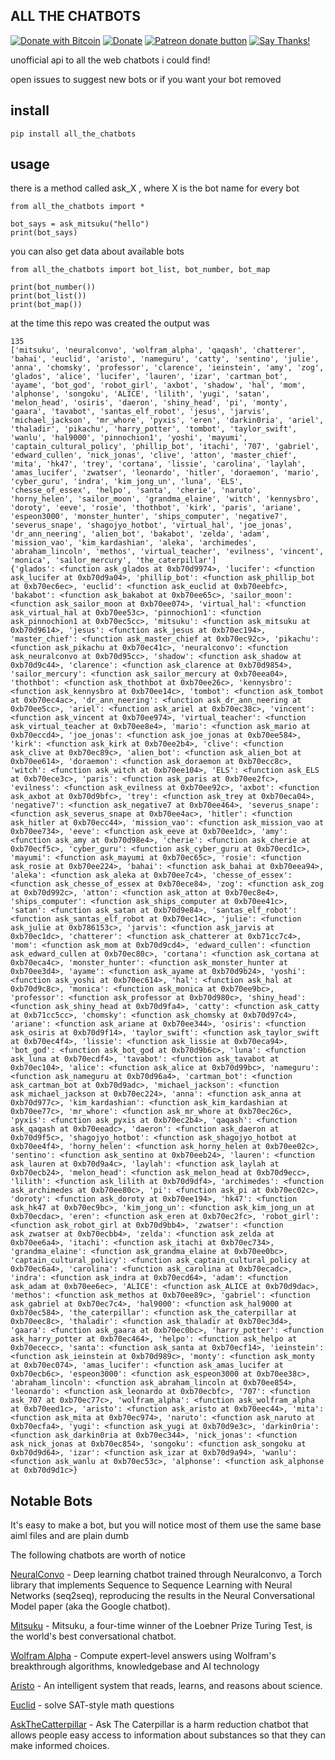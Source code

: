 ## ALL THE CHATBOTS
[![Donate with Bitcoin](https://en.cryptobadges.io/badge/micro/1QJNhKM8tVv62XSUrST2vnaMXh5ADSyYP8)](https://en.cryptobadges.io/donate/1QJNhKM8tVv62XSUrST2vnaMXh5ADSyYP8)
[![Donate](https://img.shields.io/badge/Donate-PayPal-green.svg)](https://paypal.me/jarbasai)
<span class="badge-patreon"><a href="https://www.patreon.com/jarbasAI" title="Donate to this project using Patreon"><img src="https://img.shields.io/badge/patreon-donate-yellow.svg" alt="Patreon donate button" /></a></span>
[![Say Thanks!](https://img.shields.io/badge/Say%20Thanks-!-1EAEDB.svg)](https://saythanks.io/to/JarbasAl)

unofficial api to all the web chatbots i could find!

open issues to suggest new bots or if you want your bot removed


## install

    pip install all_the_chatbots
    
## usage

there is a method called ask_X , where X is the bot name for every bot

    from all_the_chatbots import *
    
    bot_says = ask_mitsuku("hello")
    print(bot_says)


you can also get data about available bots

   
    from all_the_chatbots import bot_list, bot_number, bot_map
    
    print(bot_number())
    print(bot_list())
    print(bot_map())
    
at the time this repo was created the output was

    135
    ['mitsuku', 'neuralconvo', 'wolfram_alpha', 'qaqash', 'chatterer', 'bahai', 'euclid', 'aristo', 'nameguru', 'catty', 'sentino', 'julie', 'anna', 'chomsky', 'professor', 'clarence', 'ieinstein', 'amy', 'zog', 'glados', 'alice', 'lucifer', 'lauren', 'izar', 'cartman_bot', 'ayame', 'bot_god', 'robot_girl', 'axbot', 'shadow', 'hal', 'mom', 'alphonse', 'songoku', 'ALICE', 'lilith', 'yugi', 'satan', 'melon_head', 'osiris', 'daeron', 'shiny_head', 'pi', 'monty', 'gaara', 'tavabot', 'santas_elf_robot', 'jesus', 'jarvis', 'michael_jackson', 'mr_whore', 'pyxis', 'eren', 'darkin0ria', 'ariel', 'thaladir', 'pikachu', 'harry_potter', 'tombot', 'taylor_swift', 'wanlu', 'hal9000', 'pinnochion1', 'yoshi', 'mayumi', 'captain_cultural_policy', 'phillip_bot', 'itachi', '707', 'gabriel', 'edward_cullen', 'nick_jonas', 'clive', 'atton', 'master_chief', 'mita', 'hk47', 'trey', 'cortana', 'lissie', 'carolina', 'laylah', 'amas_lucifer', 'zwatser', 'leonardo', 'hitler', 'doraemon', 'mario', 'cyber_guru', 'indra', 'kim_jong_un', 'luna', 'ELS', 'chesse_of_essex', 'helpo', 'santa', 'cherie', 'naruto', 'horny_helen', 'sailor_moon', 'grandma_elaine', 'witch', 'kennysbro', 'doroty', 'eeve', 'rosie', 'thothbot', 'kirk', 'paris', 'ariane', 'espeon3000', 'monster_hunter', 'ships_computer', 'negative7', 'severus_snape', 'shagojyo_hotbot', 'virtual_hal', 'joe_jonas', 'dr_ann_neering', 'alien_bot', 'bakabot', 'zelda', 'adam', 'mission_vao', 'kim_kardashian', 'aleka', 'archimedes', 'abraham_lincoln', 'methos', 'virtual_teacher', 'evilness', 'vincent', 'monica', 'sailor_mercury', 'the_caterpillar']
    {'glados': <function ask_glados at 0xb70d9974>, 'lucifer': <function ask_lucifer at 0xb70d9a04>, 'phillip_bot': <function ask_phillip_bot at 0xb70ec6ec>, 'euclid': <function ask_euclid at 0xb70eebfc>, 'bakabot': <function ask_bakabot at 0xb70ee65c>, 'sailor_moon': <function ask_sailor_moon at 0xb70ee074>, 'virtual_hal': <function ask_virtual_hal at 0xb70ee53c>, 'pinnochion1': <function ask_pinnochion1 at 0xb70ec5cc>, 'mitsuku': <function ask_mitsuku at 0xb70d9614>, 'jesus': <function ask_jesus at 0xb70ec194>, 'master_chief': <function ask_master_chief at 0xb70ec92c>, 'pikachu': <function ask_pikachu at 0xb70ec41c>, 'neuralconvo': <function ask_neuralconvo at 0xb70d95cc>, 'shadow': <function ask_shadow at 0xb70d9c44>, 'clarence': <function ask_clarence at 0xb70d9854>, 'sailor_mercury': <function ask_sailor_mercury at 0xb70eea04>, 'thothbot': <function ask_thothbot at 0xb70ee26c>, 'kennysbro': <function ask_kennysbro at 0xb70ee14c>, 'tombot': <function ask_tombot at 0xb70ec4ac>, 'dr_ann_neering': <function ask_dr_ann_neering at 0xb70ee5cc>, 'ariel': <function ask_ariel at 0xb70ec38c>, 'vincent': <function ask_vincent at 0xb70ee974>, 'virtual_teacher': <function ask_virtual_teacher at 0xb70ee8e4>, 'mario': <function ask_mario at 0xb70eccd4>, 'joe_jonas': <function ask_joe_jonas at 0xb70ee584>, 'kirk': <function ask_kirk at 0xb70ee2b4>, 'clive': <function ask_clive at 0xb70ec89c>, 'alien_bot': <function ask_alien_bot at 0xb70ee614>, 'doraemon': <function ask_doraemon at 0xb70ecc8c>, 'witch': <function ask_witch at 0xb70ee104>, 'ELS': <function ask_ELS at 0xb70ece3c>, 'paris': <function ask_paris at 0xb70ee2fc>, 'evilness': <function ask_evilness at 0xb70ee92c>, 'axbot': <function ask_axbot at 0xb70d9bfc>, 'trey': <function ask_trey at 0xb70eca04>, 'negative7': <function ask_negative7 at 0xb70ee464>, 'severus_snape': <function ask_severus_snape at 0xb70ee4ac>, 'hitler': <function ask_hitler at 0xb70ecc44>, 'mission_vao': <function ask_mission_vao at 0xb70ee734>, 'eeve': <function ask_eeve at 0xb70ee1dc>, 'amy': <function ask_amy at 0xb70d98e4>, 'cherie': <function ask_cherie at 0xb70ecf5c>, 'cyber_guru': <function ask_cyber_guru at 0xb70ecd1c>, 'mayumi': <function ask_mayumi at 0xb70ec65c>, 'rosie': <function ask_rosie at 0xb70ee224>, 'bahai': <function ask_bahai at 0xb70eea94>, 'aleka': <function ask_aleka at 0xb70ee7c4>, 'chesse_of_essex': <function ask_chesse_of_essex at 0xb70ece84>, 'zog': <function ask_zog at 0xb70d992c>, 'atton': <function ask_atton at 0xb70ec8e4>, 'ships_computer': <function ask_ships_computer at 0xb70ee41c>, 'satan': <function ask_satan at 0xb70d9e84>, 'santas_elf_robot': <function ask_santas_elf_robot at 0xb70ec14c>, 'julie': <function ask_julie at 0xb786153c>, 'jarvis': <function ask_jarvis at 0xb70ec1dc>, 'chatterer': <function ask_chatterer at 0xb71cc7c4>, 'mom': <function ask_mom at 0xb70d9cd4>, 'edward_cullen': <function ask_edward_cullen at 0xb70ec80c>, 'cortana': <function ask_cortana at 0xb70eca4c>, 'monster_hunter': <function ask_monster_hunter at 0xb70ee3d4>, 'ayame': <function ask_ayame at 0xb70d9b24>, 'yoshi': <function ask_yoshi at 0xb70ec614>, 'hal': <function ask_hal at 0xb70d9c8c>, 'monica': <function ask_monica at 0xb70ee9bc>, 'professor': <function ask_professor at 0xb70d980c>, 'shiny_head': <function ask_shiny_head at 0xb70d9fa4>, 'catty': <function ask_catty at 0xb71cc5cc>, 'chomsky': <function ask_chomsky at 0xb70d97c4>, 'ariane': <function ask_ariane at 0xb70ee344>, 'osiris': <function ask_osiris at 0xb70d9f14>, 'taylor_swift': <function ask_taylor_swift at 0xb70ec4f4>, 'lissie': <function ask_lissie at 0xb70eca94>, 'bot_god': <function ask_bot_god at 0xb70d9b6c>, 'luna': <function ask_luna at 0xb70ecdf4>, 'tavabot': <function ask_tavabot at 0xb70ec104>, 'alice': <function ask_alice at 0xb70d99bc>, 'nameguru': <function ask_nameguru at 0xb70d96a4>, 'cartman_bot': <function ask_cartman_bot at 0xb70d9adc>, 'michael_jackson': <function ask_michael_jackson at 0xb70ec224>, 'anna': <function ask_anna at 0xb70d977c>, 'kim_kardashian': <function ask_kim_kardashian at 0xb70ee77c>, 'mr_whore': <function ask_mr_whore at 0xb70ec26c>, 'pyxis': <function ask_pyxis at 0xb70ec2b4>, 'qaqash': <function ask_qaqash at 0xb70eeadc>, 'daeron': <function ask_daeron at 0xb70d9f5c>, 'shagojyo_hotbot': <function ask_shagojyo_hotbot at 0xb70ee4f4>, 'horny_helen': <function ask_horny_helen at 0xb70ee02c>, 'sentino': <function ask_sentino at 0xb70eeb24>, 'lauren': <function ask_lauren at 0xb70d9a4c>, 'laylah': <function ask_laylah at 0xb70ecb24>, 'melon_head': <function ask_melon_head at 0xb70d9ecc>, 'lilith': <function ask_lilith at 0xb70d9df4>, 'archimedes': <function ask_archimedes at 0xb70ee80c>, 'pi': <function ask_pi at 0xb70ec02c>, 'doroty': <function ask_doroty at 0xb70ee194>, 'hk47': <function ask_hk47 at 0xb70ec9bc>, 'kim_jong_un': <function ask_kim_jong_un at 0xb70ecdac>, 'eren': <function ask_eren at 0xb70ec2fc>, 'robot_girl': <function ask_robot_girl at 0xb70d9bb4>, 'zwatser': <function ask_zwatser at 0xb70ecbb4>, 'zelda': <function ask_zelda at 0xb70ee6a4>, 'itachi': <function ask_itachi at 0xb70ec734>, 'grandma_elaine': <function ask_grandma_elaine at 0xb70ee0bc>, 'captain_cultural_policy': <function ask_captain_cultural_policy at 0xb70ec6a4>, 'carolina': <function ask_carolina at 0xb70ecadc>, 'indra': <function ask_indra at 0xb70ecd64>, 'adam': <function ask_adam at 0xb70ee6ec>, 'ALICE': <function ask_ALICE at 0xb70d9dac>, 'methos': <function ask_methos at 0xb70ee89c>, 'gabriel': <function ask_gabriel at 0xb70ec7c4>, 'hal9000': <function ask_hal9000 at 0xb70ec584>, 'the_caterpillar': <function ask_the_caterpillar at 0xb70eec8c>, 'thaladir': <function ask_thaladir at 0xb70ec3d4>, 'gaara': <function ask_gaara at 0xb70ec0bc>, 'harry_potter': <function ask_harry_potter at 0xb70ec464>, 'helpo': <function ask_helpo at 0xb70ececc>, 'santa': <function ask_santa at 0xb70ecf14>, 'ieinstein': <function ask_ieinstein at 0xb70d989c>, 'monty': <function ask_monty at 0xb70ec074>, 'amas_lucifer': <function ask_amas_lucifer at 0xb70ecb6c>, 'espeon3000': <function ask_espeon3000 at 0xb70ee38c>, 'abraham_lincoln': <function ask_abraham_lincoln at 0xb70ee854>, 'leonardo': <function ask_leonardo at 0xb70ecbfc>, '707': <function ask_707 at 0xb70ec77c>, 'wolfram_alpha': <function ask_wolfram_alpha at 0xb70eed1c>, 'aristo': <function ask_aristo at 0xb70eec44>, 'mita': <function ask_mita at 0xb70ec974>, 'naruto': <function ask_naruto at 0xb70ecfa4>, 'yugi': <function ask_yugi at 0xb70d9e3c>, 'darkin0ria': <function ask_darkin0ria at 0xb70ec344>, 'nick_jonas': <function ask_nick_jonas at 0xb70ec854>, 'songoku': <function ask_songoku at 0xb70d9d64>, 'izar': <function ask_izar at 0xb70d9a94>, 'wanlu': <function ask_wanlu at 0xb70ec53c>, 'alphonse': <function ask_alphonse at 0xb70d9d1c>}


## Notable Bots

It's easy to make a bot, but you will notice most of them use the same base aiml files and are plain dumb

The following chatbots are worth of notice

[NeuralConvo](http://neuralconvo.huggingface.co/) - Deep learning chatbot trained through Neuralconvo, a Torch library that implements Sequence to Sequence Learning with Neural Networks (seq2seq), reproducing the results in the Neural Conversational Model paper (aka the Google chatbot).

[Mitsuku](https://www.pandorabots.com/mitsuku/) - Mitsuku, a four-time winner of the Loebner Prize Turing Test, is the world's best conversational chatbot. 

[Wolfram Alpha](https://products.wolframalpha.com/spoken-results-api/documentation/) - Compute expert-level answers using Wolfram's breakthrough algorithms, knowledgebase and AI technology

[Aristo](http://aristo-demo.allenai.org/) - An intelligent system that reads, learns, and reasons about science.

[Euclid](http://euclid.allenai.org/) - solve SAT-style math questions

[AskTheCatterpillar](http://askthecaterpillar.com/) - Ask The Caterpillar is a harm reduction chatbot that allows people easy access to information about substances so that they can make informed choices.
